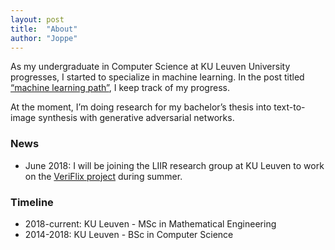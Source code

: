 ```yaml
---
layout: post
title:  "About"
author: "Joppe"
---
```


<div class="post-intro">
<p>
As my undergraduate in Computer Science at KU Leuven University progresses, I started to specialize in machine learning.
In the post titled <a href="/machine-learning-path">“machine learning path”</a>, I keep track of my progress.
</p>
<p>
At the moment, I’m doing research for my bachelor’s thesis into text-to-image synthesis with generative adversarial networks.
</p>

<h3>News</h3>
<ul>
  <li>June 2018: I will be joining the LIIR research group at KU Leuven to work on the <a href="https://newsinitiative.withgoogle.com/dnifund/dni-projects/veriflix-intelligently-managing-user-generated-content-round-4/">VeriFlix project</a> during summer.</li>
</ul>
</div>

<h3>Timeline</h3>
<ul>
  <li>2018-current: KU Leuven - MSc in Mathematical Engineering</li>
  <li>2014-2018: KU Leuven - BSc in Computer Science</li>
</ul>

<br/>
<div class="post-line"></div>

